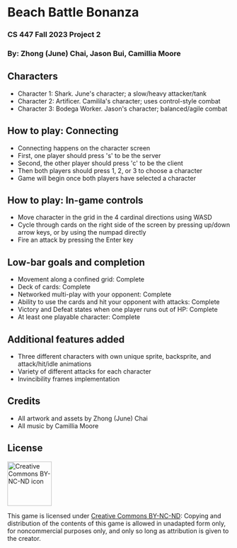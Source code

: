 # Beach Battle Bonanza
### CS 447 Fall 2023 Project 2
### By: Zhong (June) Chai, Jason Bui, Camillia Moore

## Characters
- Character 1: Shark. June's character; a slow/heavy attacker/tank
- Character 2: Artificer. Camilila's character; uses control-style combat
- Character 3: Bodega Worker. Jason's character; balanced/agile combat

## How to play: Connecting
- Connecting happens on the character screen
- First, one player should press 's' to be the server
- Second, the other player should press 'c' to be the client
- Then both players should press 1, 2, or 3 to choose a character
- Game will begin once both players have selected a character

## How to play: In-game controls
- Move character in the grid in the 4 cardinal directions using WASD
- Cycle through cards on the right side of the screen by pressing up/down arrow keys, or by using the numpad directly
- Fire an attack by pressing the Enter key

## Low-bar goals and completion
- Movement along a confined grid: Complete
- Deck of cards: Complete
- Networked multi-play with your opponent: Complete
- Ability to use the cards and hit your opponent with attacks: Complete
- Victory and Defeat states when one player runs out of HP: Complete
- At least one playable character: Complete

## Additional features added
- Three different characters with own unique sprite, backsprite, and attack/hit/idle animations
- Variety of different attacks for each character
- Invincibility frames implementation

## Credits
- All artwork and assets by Zhong (June) Chai
- All music by Camillia Moore

## License
<img src="https://mirrors.creativecommons.org/presskit/buttons/88x31/png/by-nc-nd.png" width="100px" alt="Creative Commons BY-NC-ND icon" />

This game is licensed under [Creative Commons BY-NC-ND](https://creativecommons.org/licenses/by-nc-nd/4.0/): Copying and distribution of the contents of this game is allowed in unadapted form only, for noncommercial purposes only, and only so long as attribution is given to the creator.
